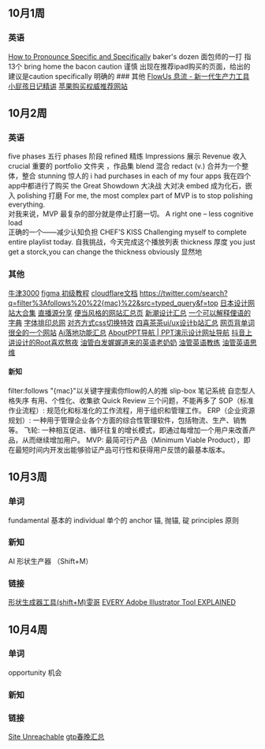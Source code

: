 
## 10月1周
### 英语
[How to Pronounce Specific and Specifically](https://www.youtube.com/watch?v=6yLqMLT4z6I)
baker's dozen 面包师的一打 指13个
bring home the bacon
caution 谨慎
出现在推荐ipad购买的页面，给出的建议是caution specifically  明确的 ### 其他
[FlowUs 息流 - 新一代生产力工具](https://flowus.cn/share/7bbaabda-89fa-4cb4-84b0-43c2809e3631)
[小屁孩日记精讲](https://www.bilibili.com/video/BV1pD4y1c7Aq/?spm_id_from=333.788.recommend_more_video.0&vd_source=b92112731015c20054034d26c9ad8a67)
[苹果购买权威推荐网站](https://buyersguide.macrumors.com/#MacBook_Pro_16)


## 10月2周
### 英语
five phases 五行
phases 阶段
refined 精炼
Impressions 展示
Revenue 收入
crucial  重要的
portfolio 文件夹 ，作品集
blend 混合
redact (v.) 合并为一个整体，整合
stunning 惊人的
i had purchases in each of my four apps
我在四个app中都进行了购买
the Great Showdown 大决战 大对决
embed 成为化石，嵌入
polishing 打磨
For me, the most complex part of MVP is to stop polishing everything.  
对我来说，MVP 最复杂的部分就是停止打磨一切。
A right one – less cognitive load  
正确的一个——减少认知负担
CHEF’S KISS
Challenging myself to complete entire playlist today.
自我挑战，今天完成这个播放列表
thickness 厚度
you just get a storck,you can change the thickness
obviously 显然地
### 其他
[牛津3000](https://www.oxfordlearnersdictionaries.com/us/wordlists/oxford3000-5000)
[figma 初级教程](https://www.youtube.com/watch?v=BOt3MNB71gI&t=809s)
[cloudflare文档](https://developers.cloudflare.com/)
https://twitter.com/search?q=filter%3Afollows%20%22{mac}%22&src=typed_query&f=top
[日本设计网站大合集](https://designnokoto.com/)
[直播源分享](https://live.fanmingming.com/)
[便当风格的网站汇总页](https://bento.me/explore)
[新潮设计汇总](https://www.60fps.design/)
[一个可以解释俚语的字典](https://www.dictionary.com/e/slang/chefs-kiss/)
[字体排印总网](https://www.thetype.com/typechat/ep-214/)
[对齐方式css切换特效](https://codepen.io/victoriya-dev/pen/JjaWddw)
[四喜茶茶ui/ux设计b站汇总](https://space.bilibili.com/1591442525)
[网页背单词很全的一个网站](https://www.aicompasspro.com/study)
[Ai落地功能汇总](https://www.aicompasspro.com/nav)
[AboutPPT导航 | PPT演示设计网址导航](https://www.aboutppt.com/#term-2)
[抖音上讲设计的Root喜欢熬夜](https://v.douyin.com/idAuDwwe/)
[油管白发娓娓道来的英语老奶奶](https://www.youtube.com/watch?v=90962iAXK5E)
[油管英语教练](https://www.youtube.com/watch?v=uLhvu0IanPE&t=62s)
[油管英语思维](https://www.youtube.com/@Englishwithjennifer)

####  新知
filter:follows "{mac}"以关键字搜索你fllow的人的推
slip-box 笔记系统
自恋型人格失序
有用、个性化、收集欲
Quick Review 三个问题，不能再多了
SOP（标准作业流程）: 规范化和标准化的工作流程，用于组织和管理工作。
ERP（企业资源规划）: 一种用于管理企业各个方面的综合性管理软件，包括物流、生产、销售等。
飞轮: 一种相互促进、循环往复的增长模式，即通过每增加一个用户来改善产品，从而继续增加用户。
MVP: 最简可行产品（Minimum Viable Product），即在最短时间内开发出能够验证产品可行性和获得用户反馈的最基本版本。

## 10月3周
### 单词
fundamental 基本的
individual 单个的
anchor  锚, 抛锚, 碇
principles 原则
### 新知
AI 形状生产器 （Shift+M）
### 链接
[形状生成器工具(shift+M)雯哥](https://www.bilibili.com/video/BV1u7411S7vL/?spm_id_from=333.788.top_right_bar_window_history.content.click&vd_source=b92112731015c20054034d26c9ad8a67)
[EVERY Adobe Illustrator Tool EXPLAINED](https://www.youtube.com/watch?v=iQWTSupSrko&t=294s)


## 10月4周
### 单词
opportunity 机会

### 新知

### 链接
[Site Unreachable](https://youtube.com/shorts/BoP9EBIdsYY?si=MpEVfa9-urINJA1A)
[ gtp春晚汇总](https://zw73xyquvv.feishu.cn/wiki/FJb4wzL7GiUoqkkGXnqcN1WEn2d)